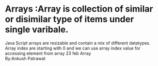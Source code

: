 # Arrays :Array is collection of similar  or disimilar type of items under single varibale.
Java Script arrays are resizable and contain a mix of different datatypes.<br>
Array index are starting with 0 and we can use array index value for accessing element from array
23 feb Array
<br>
By:Ankush Patrawat
